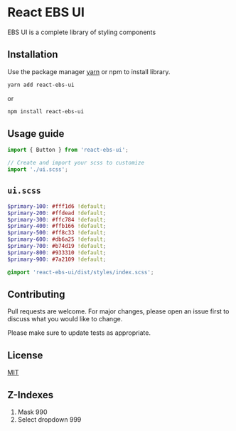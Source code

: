 # React EBS UI

EBS UI is a complete library of styling components

## Installation

Use the package manager [yarn](https://classic.yarnpkg.com/en/docs/install/#debian-stable) or npm to install library.

```bash
yarn add react-ebs-ui
```

or

```bash
npm install react-ebs-ui
```

## Usage guide

```javascript
import { Button } from 'react-ebs-ui';

// Create and import your scss to customize
import './ui.scss';
```

## `ui.scss`

```scss
$primary-100: #fff1d6 !default;
$primary-200: #ffdead !default;
$primary-300: #ffc784 !default;
$primary-400: #ffb166 !default;
$primary-500: #ff8c33 !default;
$primary-600: #db6a25 !default;
$primary-700: #b74d19 !default;
$primary-800: #933310 !default;
$primary-900: #7a2109 !default;

@import 'react-ebs-ui/dist/styles/index.scss';
```

## Contributing

Pull requests are welcome. For major changes, please open an issue first to discuss what you would like to change.

Please make sure to update tests as appropriate.

## License

[MIT](https://choosealicense.com/licenses/mit/)

## Z-Indexes

1. Mask 990
2. Select dropdown 999
